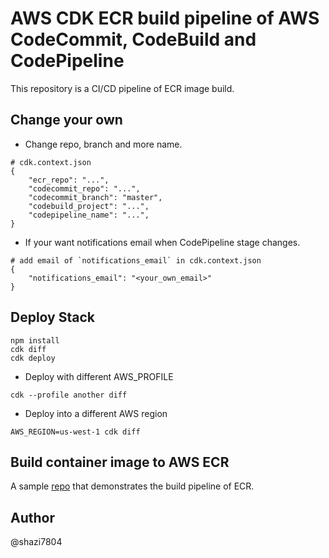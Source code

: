 # AWS CDK ECR build pipeline of AWS CodeCommit, CodeBuild and CodePipeline

This repository is a CI/CD pipeline of ECR image build.

## Change your own

- Change repo, branch and more name.

```
# cdk.context.json
{
    "ecr_repo": "...",
    "codecommit_repo": "...",
    "codecommit_branch": "master",
    "codebuild_project": "...",
    "codepipeline_name": "...",
}
```

- If your want notifications email when CodePipeline stage changes.

```
# add email of `notifications_email` in cdk.context.json
{
    "notifications_email": "<your_own_email>"
}
```

## Deploy Stack

```
npm install
cdk diff
cdk deploy
```

- Deploy with different AWS_PROFILE

```
cdk --profile another diff
```

- Deploy into a different AWS region

```
AWS_REGION=us-west-1 cdk diff
```

## Build container image to AWS ECR

A sample [repo](repo) that demonstrates the build pipeline of ECR.

## Author

@shazi7804

